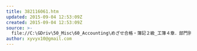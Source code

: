 ```yaml
---
title: 382116061.htm
updated: 2015-09-04 12:53:09Z
created: 2015-09-04 12:53:09Z
source: >-
  file://C:\GDriv\50_Misc\60_Accounting\めざせ合格・簿記２級_工簿４章．部門別個別原価計算“”_files\382116061.htm
author: xyvyx10@gmail.com
---
```


 <div style="position:absolute;"><img width=1 height=1 alt="" src="http://b6.yahoo.co.jp/b?P=OeCQ.naX58GGPt7fUXUkg5gfJAIFZVKZM8MADfHE&T=13ulfe7pa%2fX%3d1385771971%2fE%3d382116061%2fR%3djp_geo%2fK%3d5%2fV%3d2.1%2fW%3dH%2fY%3djp%2fF%3d3313300969%2fQ%3d-1%2fS%3d1%2fJ%3d90E69776&U=125qdlpf1%2fN%3dTTiHA3aX5A0-%2fC%3d-2%2fD%3dZ%2fB%3d-2"></div><div style="position:absolute;"><img width=1 height=1 alt="" src="http://b6.yahoo.co.jp/b?P=OeCQ.naX58GGPt7fUXUkg5gfJAIFZVKZM8MADfHE&T=13u0f1bsq%2fX%3d1385771971%2fE%3d382116061%2fR%3djp_geo%2fK%3d5%2fV%3d3.1%2fW%3dJ%2fY%3djp%2fF%3d1863150992%2fQ%3d-1%2fS%3d1%2fJ%3d90E69776"></div>